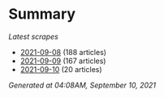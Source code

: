 # Summary
*Latest scrapes*
* [2021-09-08](https://github.com/nuuuwan/news_lk/blob/data/news_lk.2021-09-08.json) (188 articles)
* [2021-09-09](https://github.com/nuuuwan/news_lk/blob/data/news_lk.2021-09-09.json) (167 articles)
* [2021-09-10](https://github.com/nuuuwan/news_lk/blob/data/news_lk.2021-09-10.json) (20 articles)

*Generated at 04:08AM, September 10, 2021*